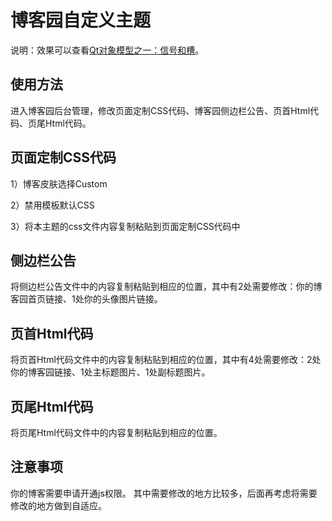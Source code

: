 # 博客园自定义主题
说明：效果可以查看[Qt对象模型之一：信号和槽](https://www.cnblogs.com/linuxAndMcu/p/11026846.html)。

## 使用方法
进入博客园后台管理，修改页面定制CSS代码、博客园侧边栏公告、页首Html代码、页尾Html代码。

## 页面定制CSS代码
1）博客皮肤选择Custom

2）禁用模板默认CSS

3）将本主题的css文件内容复制粘贴到页面定制CSS代码中

## 侧边栏公告
将侧边栏公告文件中的内容复制粘贴到相应的位置，其中有2处需要修改：你的博客园首页链接、1处你的头像图片链接。

## 页首Html代码
将页首Html代码文件中的内容复制粘贴到相应的位置，其中有4处需要修改：2处你的博客园链接、1处主标题图片、1处副标题图片。

## 页尾Html代码
将页尾Html代码文件中的内容复制粘贴到相应的位置。

## 注意事项
你的博客需要申请开通js权限。
其中需要修改的地方比较多，后面再考虑将需要修改的地方做到自适应。
